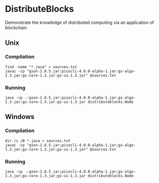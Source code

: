 # DistributeBlocks
Demonstrate the knowledge of distributed computing via an application of blockchain

## Unix
### Compilation
```
find -name "*.java" > sources.txt
javac -cp "gson-2.8.5.jar:picocli-4.0.0-alpha-1.jar:gs-algo-1.3.jar:gs-core-1.3.jar:gs-ui-1.3.jar" @sources.txt
```
### Running
```
java -cp .:gson-2.8.5.jar:picocli-4.0.0-alpha-1.jar:gs-algo-1.3.jar:gs-core-1.3.jar:gs-ui-1.3.jar distributeblocks.Node
```

## Windows
### Compilation
```
dir /s /B *.java > sources.txt
javac -cp "gson-2.8.5.jar;picocli-4.0.0-alpha-1.jar;gs-algo-1.3.jar;gs-core-1.3.jar;gs-ui-1.3.jar" @sources.txt
```
### Running
```
java -cp .:gson-2.8.5.jar;picocli-4.0.0-alpha-1.jar;gs-algo-1.3.jar;gs-core-1.3.jar;gs-ui-1.3.jar distributeblocks.Node
```
